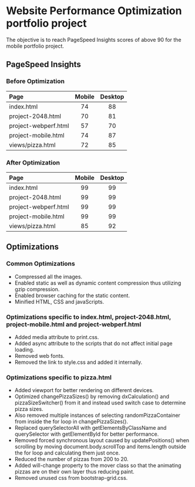 # Website Performance Optimization portfolio project

The objective is to reach PageSpeed Insights scores of above 90 for the
mobile portfolio project.

## PageSpeed Insights

### Before Optimization

| Page                    | Mobile        | Desktop   |
| :---------------------- |:-------------:| :--------:|
| index.html              |      74       |     88    |
| project-2048.html       |      70       |     81    |
| project-webperf.html    |      57       |     70    |
| project-mobile.html     |      74       |     87    |
| views/pizza.html        |      72       |     85    |

### After Optimization

| Page                    | Mobile        | Desktop   |
| :---------------------- |:-------------:| :--------:|
| index.html              |      99       |     99    |
| project-2048.html       |      99       |     99    |
| project-webperf.html    |      99       |     99    |
| project-mobile.html     |      99       |     99    |
| views/pizza.html        |      85       |     92    |


## Optimizations

### Common Optimizations

* Compressed all the images.
* Enabled static as well as dynamic content compression thus utilizing gzip compression.
* Enabled browser caching for the static content.
* Minified HTML, CSS and javaScripts.

### Optimizations specific to index.html, project-2048.html, project-mobile.html and project-webperf.html

* Added media attribute to print.css.
* Added async attribute to the scripts that do not affect initial page loading.
* Removed web fonts.
* Removed the link to style.css and added it internally.

### Optimizations specific to pizza.html

* Added viewport for better rendering on different devices.
* Optimized changePizzaSizes() by removing dxCalculation() and pizzaSizeSwitcher() from it and instead used switch
  case to determine pizza sizes.
* Also removed multiple instances of selecting randomPizzaContainer from inside the for loop in changePizzaSizes().
* Replaced querySelectorAll with getElementsByClassName and querySelector with getElementById for better performance.
* Removed forced synchronous layout caused by updatePositions() when scrolling by moving document.body.scrollTop and
  items.length outside the for loop and calculating them just once.
* Reduced the number of pizzas from 200 to 20.
* Added will-change property to the mover class so that the animating pizzas are on their own layer thus reducing paint.
* Removed unused css from bootstrap-grid.css.
